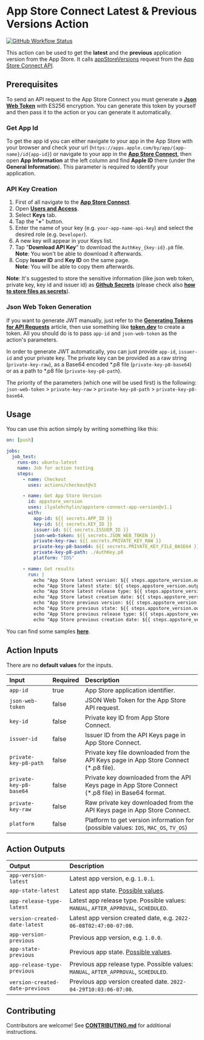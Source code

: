 # App Store Connect Latest & Previous Versions Action

[![GitHub Workflow Status](https://img.shields.io/github/workflow/status/ilyalehchylin/appstore-connect-app-version/main?logo=github)](https://github.com/ilyalehchylin/appstore-connect-app-version/actions/workflows/main.yml)

This action can be used to get the **latest** and the **previous** application version from the App Store. It calls [appStoreVersions](https://developer.apple.com/documentation/appstoreconnectapi/list_all_app_store_versions_for_an_app) request from the [App Store Connect API](https://developer.apple.com/documentation/appstoreconnectapi).

## Prerequisites

To send an API request to the App Store Connect you must generate a **[Json Web Token](https://jwt.io/introduction)** with ES256 encryption. You can generate this token by yourself and then pass it to the action or you can generate it automatically.

### Get App Id

To get the app id you can either navigate to your app in the App Store with your browser and check your url (`https://apps.apple.com/by/app/{app-name}/id{app-id}`) or navigate to your app in the **[App Store Connect](https://appstoreconnect.apple.com)**, then open **App Information** at the left column and find **Apple ID** there (under the **General Information**). This parameter is required to identify your application.

### API Key Creation

1. First of all navigate to the **[App Store Connect](https://appstoreconnect.apple.com)**.
2. Open **[Users and Access](https://appstoreconnect.apple.com/access/users)**.
3. Select **Keys** tab.
4. Tap the "**+**" button.
5. Enter the name of your key (e.g. `your-app-name-api-key`) and select the desired role (e.g. `Developer`).
6. A new key will appear in your Keys list.
7. Tap "**Download API Key**" to download the `AuthKey_{key-id}.p8` file.  
   **Note**: You won't be able to download it afterwards.
8. Copy **Issuer ID** and **Key ID** on the same page.  
   **Note**: You will be able to copy them afterwards.

**Note**: It's suggested to store the sensitive information (like json web token, private key, key id and issuer id) as **[Github Secrets](https://docs.github.com/en/actions/security-guides/encrypted-secrets)** (please check also **[how to store files as secrets](https://docs.github.com/en/actions/security-guides/encrypted-secrets#storing-base64-binary-blobs-as-secrets)**).

### Json Web Token Generation

If you want to generate JWT manually, just refer to the **[Generating Tokens for API Requests](https://developer.apple.com/documentation/appstoreconnectapi/generating_tokens_for_api_requests)** article, then use something like **[token.dev](https://token.dev)** to create a token. All you should do is to pass `app-id` and `json-web-token` as the action's parameters.

In order to generate JWT automatically, you can just provide `app-id`, `issuer-id` and your private key. The private key can be provided as a raw string (`private-key-raw`), as a Base64 encoded \*.p8 file (`private-key-p8-base64`) or as a path to \*.p8 file (`private-key-p8-path`).

The priority of the parameters (which one will be used first) is the following: `json-web-token` > `private-key-raw` > `private-key-p8-path` > `private-key-p8-base64`.

## Usage

You can use this action simply by writing something like this:

```yaml
on: [push]

jobs:
  job_test:
    runs-on: ubuntu-latest
    name: Job for action testing
    steps:
      - name: Checkout
        uses: actions/checkout@v3

      - name: Get App Store Version
        id: appstore_version
        uses: ilyalehchylin/appstore-connect-app-version@v1.1
        with:
          app-id: ${{ secrets.APP_ID }}
          key-id: ${{ secrets.KEY_ID }}
          issuer-id: ${{ secrets.ISSUER_ID }}
          json-web-token: ${{ secrets.JSON_WEB_TOKEN }}
          private-key-raw: ${{ secrets.PRIVATE_KEY_RAW }}
          private-key-p8-base64: ${{ secrets.PRIVATE_KEY_FILE_BASE64 }}
          private-key-p8-path: ./AuthKey.p8
          platform: "IOS"

      - name: Get results
        run: |
          echo "App Store latest version: ${{ steps.appstore_version.outputs.app-version-latest }}"
          echo "App Store latest state: ${{ steps.appstore_version.outputs.app-state-latest }}"
          echo "App Store latest release type: ${{ steps.appstore_version.outputs.app-release-type-latest }}"
          echo "App Store latest creation date: ${{ steps.appstore_version.outputs.version-created-date-latest }}"
          echo "App Store previous version: ${{ steps.appstore_version.outputs.app-version-previous }}"
          echo "App Store previous state: ${{ steps.appstore_version.outputs.app-state-previous }}"
          echo "App Store previous release type: ${{ steps.appstore_version.outputs.app-release-type-previous }}"
          echo "App Store previous creation date: ${{ steps.appstore_version.outputs.version-created-date-previous }}"
```

You can find some samples **[here](https://github.com/ilyalehchylin/app-latest-version-appstore/blob/develop/.github/workflows/main.yml)**.

## Action Inputs

There are no **default values** for the inputs.

| Input                   | Required | Description                                                                                       |
| :---------------------- | :------- | :------------------------------------------------------------------------------------------------ |
| `app-id`                | true     | App Store application identifier.                                                                 |
| `json-web-token`        | false    | JSON Web Token for the App Store API request.                                                     |
| `key-id`                | false    | Private key ID from App Store Connect.                                                            |
| `issuer-id`             | false    | Issuer ID from the API Keys page in App Store Connect.                                            |
| `private-key-p8-path`   | false    | Private key file downloaded from the API Keys page in App Store Connect (\*.p8 file).             |
| `private-key-p8-base64` | false    | Private key downloaded from the API Keys page in App Store Connect (\*.p8 file) in Base64 format. |
| `private-key-raw`       | false    | Raw private key downloaded from the API Keys page in App Store Connect.                           |
| `platform`              | false    | Platform to get version information for (possible values: `IOS`, `MAC_OS`, `TV_OS`)               |

## Action Outputs

| Output                          | Description                                                                                                               |
| :------------------------------ | :------------------------------------------------------------------------------------------------------------------------ |
| `app-version-latest`            | Latest app version, e.g. `1.0.1`.                                                                                         |
| `app-state-latest`              | Latest app state. [Possible values](https://developer.apple.com/documentation/appstoreconnectapi/appstoreversionstate).   |
| `app-release-type-latest`       | Latest app release type. Possible values: `MANUAL`, `AFTER_APPROVAL`, `SCHEDULED`.                                        |
| `version-created-date-latest`   | Latest app version created date, e.g. `2022-06-08T02:47:00-07:00`.                                                        |
| `app-version-previous`          | Previous app version, e.g. `1.0.0`.                                                                                       |
| `app-state-previous`            | Previous app state. [Possible values](https://developer.apple.com/documentation/appstoreconnectapi/appstoreversionstate). |
| `app-release-type-previous`     | Previous app release type. Possible values: `MANUAL`, `AFTER_APPROVAL`, `SCHEDULED`.                                      |
| `version-created-date-previous` | Previous app version created date. `2022-04-29T10:03:06-07:00`.                                                           |

## Contributing

Contributors are welcome! See **[CONTRIBUTING.md](https://github.com/ilyalehchylin/appstore-connect-app-version/blob/main/CONTRIBUTING.md)** for additional instructions.
